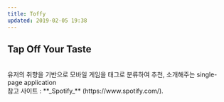 ```yaml
---
title: Toffy
updated: 2019-02-05 19:38
---
```


## Tap Off Your Taste
<br>
유저의 취향을 기반으로 모바일 게임을 태그로 분류하여 추천, 소개해주는 single-page application
<br>
참고 사이트 : **_Spotify_** (https://www.spotify.com/).
